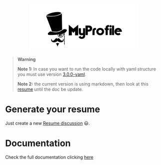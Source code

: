 <p align="center">
  <img src="./website/static/img/logo_readme.webp">
</p>

> **Warning**
>
> **Note 1:** In case you want to run the code locally with yaml structure you must use version [3.0.0-yaml](https://github.com/shield-wall/myprofile/releases/tag/3.0.0-yaml).
>
> **Note 2:** the current version is using markdown, then look at this [resume](https://github.com/shield-wall/myprofile/discussions/723) until the doc be update.

# Generate your resume

Just create a new [Resume discussion](https://github.com/shield-wall/myprofile/discussions/new?category=resume) :smiley:.

# Documentation

Check the full documentation clicking [here](https://myprofile.pro)

